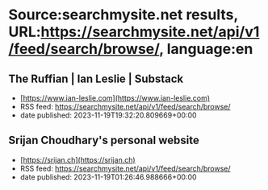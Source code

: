 # Source:searchmysite.net results, URL:https://searchmysite.net/api/v1/feed/search/browse/, language:en

## The Ruffian | Ian Leslie | Substack
 - [https://www.ian-leslie.com](https://www.ian-leslie.com)
 - RSS feed: https://searchmysite.net/api/v1/feed/search/browse/
 - date published: 2023-11-19T19:32:20.809669+00:00



## Srijan Choudhary's personal website
 - [https://srijan.ch](https://srijan.ch)
 - RSS feed: https://searchmysite.net/api/v1/feed/search/browse/
 - date published: 2023-11-19T01:26:46.988666+00:00



